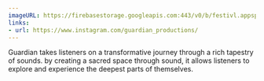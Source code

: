 ```yaml
---
imageURL: https://firebasestorage.googleapis.com:443/v0/b/festivl.appspot.com/o/userContent%2FDDCBB838-4851-4344-80BC-2FD21DA21CF9.png?alt=media&token=472b9ccd-e1fa-4077-98b4-8ad583cdec1d
links:
- url: https://www.instagram.com/guardian_productions/
---
```

Guardian takes listeners on a transformative journey through a rich tapestry of sounds. by creating a sacred space through sound, it allows listeners to explore and experience the deepest parts of themselves.